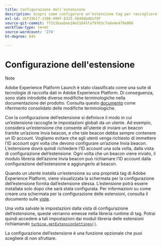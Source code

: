 ```yaml
---
title: Configurazione dell'estensione
description: Scopri come configurare un’estensione tag per raccogliere le impostazioni globali da un utente nell’interfaccia utente di Adobe Experience Platform o nell’interfaccia utente di raccolta dati.
exl-id: 2bf33617-1398-499f-8325-3849dbdb1f97
source-git-commit: 77313baabee10e21845fa79763c7ade4e479e080
workflow-type: tm+mt
source-wordcount: '274'
ht-degree: 84%

---
```


# Configurazione dell&#39;estensione

>[!NOTE]
>
>Adobe Experience Platform Launch è stato classificato come una suite di tecnologie di raccolta dati in Adobe Experience Platform. Di conseguenza, sono state introdotte diverse modifiche terminologiche nella documentazione del prodotto. Consulta questo [documento](../term-updates.md) come riferimento consolidato delle modifiche terminologiche.

Con la configurazione dell’estensione si definisce il modo in cui un’estensione raccoglie le impostazioni globali da un utente. Ad esempio, considera un’estensione che consente all’utente di inviare un beacon tramite un’azione Invia beacon, e che tale beacon debba sempre contenere un ID account. Vogliamo evitare che agli utenti venga richiesto di immettere l’ID account ogni volta che devono configurare un’azione Invia beacon. L’estensione dovrà quindi richiedere l’ID account una sola volta, dalla vista di configurazione dell’estensione. Ogni volta che un beacon viene inviato, il modulo libreria dell’azione Invia beacon può richiamare l’ID account dalla configurazione dell’estensione e aggiungerlo al beacon.

Quando un utente installa un’estensione su una proprietà tag di Adobe Experience Platform, viene visualizzata la schermata per la configurazione dell’estensione fornita dall’estensione stessa. L’estensione potrà essere installata solo dopo che sarà stata configurata. Per informazioni su come creare una schermata per la configurazione delle estensioni, consulta il documento sulle [viste](./web/views.md).

Una volta salvate le impostazioni dalla vista di configurazione dell’estensione, queste verranno emesse nella libreria runtime di tag. Potrai quindi accedere a tali impostazioni dai moduli libreria delle estensioni richiamando [`turbine.getExtensionSettings()`](./turbine.md#get-extension-settings).

La configurazione dell’estensione è una funzione opzionale che puoi scegliere di non sfruttare.
